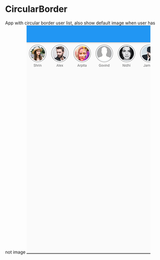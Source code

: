 # CircularBorder
App with circular border user list, also show default image when user has not image
![alt text](https://github.com/simpleflutter/CircularBorder/blob/master/circle_border.png?raw=true)

